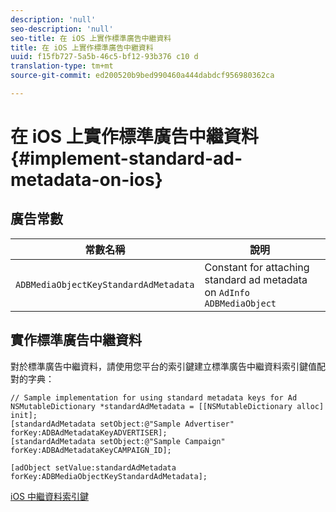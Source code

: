 ```yaml
---
description: 'null'
seo-description: 'null'
seo-title: 在 iOS 上實作標準廣告中繼資料
title: 在 iOS 上實作標準廣告中繼資料
uuid: f15fb727-5a5b-46c5-bf12-93b376 c10 d
translation-type: tm+mt
source-git-commit: ed200520b9bed990460a444dabdcf956980362ca

---
```



# 在 iOS 上實作標準廣告中繼資料{#implement-standard-ad-metadata-on-ios}

## 廣告常數

| 常數名稱 | 說明   |
|---|---|
| `ADBMediaObjectKeyStandardAdMetadata` | Constant for attaching standard ad metadata on `AdInfo ADBMediaObject` |

## 實作標準廣告中繼資料

對於標準廣告中繼資料，請使用您平台的索引鍵建立標準廣告中繼資料索引鍵值配對的字典：

```
// Sample implementation for using standard metadata keys for Ad 
NSMutableDictionary *standardAdMetadata = [[NSMutableDictionary alloc] init]; 
[standardAdMetadata setObject:@"Sample Advertiser" forKey:ADBAdMetadataKeyADVERTISER]; 
[standardAdMetadata setObject:@"Sample Campaign" forKey:ADBAdMetadataKeyCAMPAIGN_ID]; 
 
[adObject setValue:standardAdMetadata forKey:ADBMediaObjectKeyStandardAdMetadata];
```

[iOS 中繼資料索引鍵](../../../sdk-implement/track-av-playback/impl-std-metadata/ios-metadata-keys.md)
